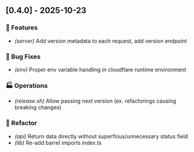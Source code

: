 ## [0.4.0] - 2025-10-23

### 🚀 Features

- *(server)* Add version metadata to each request, add version endpoint

### 🐛 Bug Fixes

- *(env)* Proper env variable handling in cloudflare runtime environment

### 🏭 Operations

- *(release.sh)* Allow passing next version (ex. refactorings causing breaking changes)

### 🚜 Refactor

- *(api)* Return data directly without superflous/unnecessary status field
- *(lib)* Re-add barrel imports index.ts
